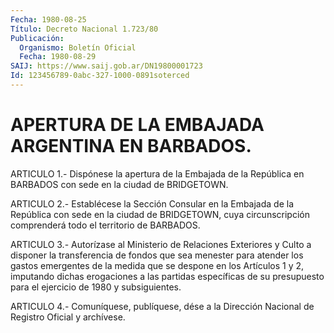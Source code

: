 ```yaml
---
Fecha: 1980-08-25
Título: Decreto Nacional 1.723/80
Publicación:
  Organismo: Boletín Oficial
  Fecha: 1980-08-29
SAIJ: https://www.saij.gob.ar/DN19800001723
Id: 123456789-0abc-327-1000-0891soterced
---
```

# APERTURA DE LA EMBAJADA ARGENTINA EN BARBADOS.

<a id="1"></a>
ARTICULO  1.-  Dispónese  la  apertura  de  la  Embajada de la República  en  BARBADOS  con  sede  en  la  ciudad  de  BRIDGETOWN.

<a id="2"></a>
ARTICULO 2.- Establécese la Sección Consular en la Embajada de la República con sede en la ciudad de BRIDGETOWN, cuya circunscripción    comprenderá  todo  el  territorio  de  BARBADOS.

<a id="3"></a>
ARTICULO 3.- Autorízase al Ministerio de Relaciones Exteriores y Culto  a  disponer  la  transferencia  de fondos que sea menester para atender los gastos emergentes de la medida  que  se despone en los  Artículos  1 y 2, imputando dichas erogaciones a las  partidas específicas  de  su   presupuesto  para  el  ejercicio  de  1980  y subsiguientes.

<a id="4"></a>
ARTICULO  4.-  Comuníquese,  publíquese,  dése  a la Dirección Nacional de Registro Oficial y archívese.